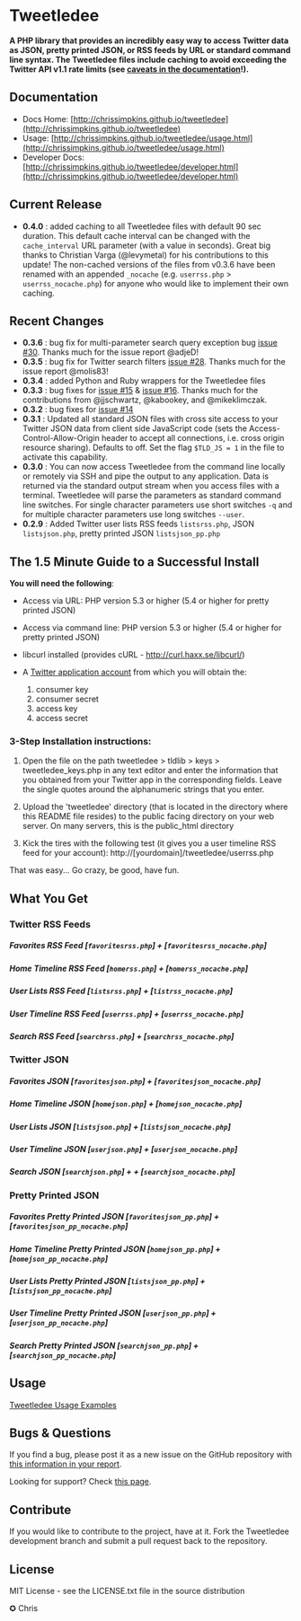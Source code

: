 Tweetledee
==========

**A PHP library that provides an incredibly easy way to access Twitter data as JSON, pretty printed JSON, or RSS feeds by URL or standard command line syntax.  The Tweetledee files include caching to avoid exceeding the Twitter API v1.1 rate limits (see [caveats in the documentation](http://chrissimpkins.github.io/tweetledee/caching.html)!).**

## Documentation
- Docs Home: [http://chrissimpkins.github.io/tweetledee](http://chrissimpkins.github.io/tweetledee)
- Usage: [http://chrissimpkins.github.io/tweetledee/usage.html](http://chrissimpkins.github.io/tweetledee/usage.html)
- Developer Docs: [http://chrissimpkins.github.io/tweetledee/developer.html](http://chrissimpkins.github.io/tweetledee/developer.html)

## Current Release
- <b>0.4.0</b> : added caching to all Tweetledee files with default 90 sec duration.  This default cache interval can be changed with the `cache_interval` URL parameter (with a value in seconds).  Great big thanks to Christian Varga (@levymetal) for his contributions to this update!  The non-cached versions of the files from v0.3.6 have been renamed with an appended `_nocache` (e.g. `userrss.php` > `userrss_nocache.php`) for anyone who would like to implement their own caching.

## Recent Changes
- <b>0.3.6</b> : bug fix for multi-parameter search query exception bug [issue #30](https://github.com/chrissimpkins/tweetledee/issues/30).  Thanks much for the issue report @adjeD!
- <b>0.3.5</b> : bug fix for Twitter search filters [issue #28](https://github.com/chrissimpkins/tweetledee/issues/28).  Thanks much for the issue report @molis83!
- <b>0.3.4</b> : added Python and Ruby wrappers for the Tweetledee files
- <b>0.3.3</b> : bug fixes for [issue #15](https://github.com/chrissimpkins/tweetledee/issues/15) & [issue #16](https://github.com/chrissimpkins/tweetledee/issues/16).  Thanks much for the contributions from @jjschwartz, @kabookey, and @mikeklimczak.
- <b>0.3.2</b> : bug fixes for [issue #14](https://github.com/chrissimpkins/tweetledee/issues/14)
- <b>0.3.1</b> : Updated all standard JSON files with cross site access to your Twitter JSON data from client side JavaScript code (sets the Access-Control-Allow-Origin header to accept all connections, i.e. cross origin resource sharing). Defaults to off.  Set the flag `$TLD_JS = 1` in the file to activate this capability.
- <b>0.3.0</b> : You can now access Tweetledee from the command line locally or remotely via SSH and pipe the output to any application.  Data is returned via the standard output stream when you access files with a terminal.  Tweetledee will parse the parameters as standard command line switches.  For single character parameters use short switches <code>-q</code> and for multiple character parameters use long switches <code>--user</code>.
- <b>0.2.9</b> : Added Twitter user lists RSS feeds <code>listsrss.php</code>, JSON <code>listsjson.php</code>, pretty printed JSON <code>listsjson_pp.php</code>

## The 1.5 Minute Guide to a Successful Install
**You will need the following**:
 - Access via URL: PHP version 5.3 or higher (5.4 or higher for pretty printed JSON)
 - Access via command line: PHP version 5.3 or higher (5.4 or higher for pretty printed JSON)
 - libcurl installed (provides cURL - http://curl.haxx.se/libcurl/)
 - A <a href="https://dev.twitter.com/apps/new">Twitter application account</a> from which you will obtain the:

	1) consumer key
	2) consumer secret
	3) access key
	4) access secret

### 3-Step Installation instructions:

1. Open the file on the path tweetledee > tldlib > keys > tweetledee_keys.php in any text editor and enter the information that you obtained from your Twitter app in the corresponding fields.  Leave the single quotes around the alphanumeric strings that you enter.

2. Upload the 'tweetledee' directory (that is located in the directory where this README file resides) to the public facing directory on your web server.  On many servers, this is the public_html directory

3. Kick the tires with the following test (it gives you a user timeline RSS feed for your account):
	http://[yourdomain]/tweetledee/userrss.php

That was easy... Go crazy, be good, have fun.

## What You Get
### Twitter RSS Feeds
##### Favorites RSS Feed [<code>favoritesrss.php</code>] + [<code>favoritesrss_nocache.php</code>]
##### Home Timeline RSS Feed [<code>homerss.php</code>] + [<code>homerss_nocache.php</code>]
##### User Lists RSS Feed [<code>listsrss.php</code>] + [<code>listrss_nocache.php</code>]
##### User Timeline RSS Feed [<code>userrss.php</code>] + [<code>userrss_nocache.php</code>]
##### Search RSS Feed [<code>searchrss.php</code>] + [<code>searchrss_nocache.php</code>]

### Twitter JSON
##### Favorites JSON [<code>favoritesjson.php</code>] + [<code>favoritesjson_nocache.php</code>]
##### Home Timeline JSON [<code>homejson.php</code>] + [<code>homejson_nocache.php</code>]
##### User Lists JSON [<code>listsjson.php</code>] + [<code>listsjson_nocache.php</code>]
##### User Timeline JSON [<code>userjson.php</code>] + [<code>userjson_nocache.php</code>]
##### Search JSON [<code>searchjson.php</code>] + + [<code>searchjson_nocache.php</code>]

### Pretty Printed JSON
##### Favorites Pretty Printed JSON [<code>favoritesjson_pp.php</code>] + [<code>favoritesjson_pp_nocache.php</code>]
##### Home Timeline Pretty Printed JSON [<code>homejson_pp.php</code>] + [<code>homejson_pp_nocache.php</code>]
##### User Lists Pretty Printed JSON [<code>listsjson_pp.php</code>] + [<code>listsjson_pp_nocache.php</code>]
##### User Timeline Pretty Printed JSON [<code>userjson_pp.php</code>] + [<code>userjson_pp_nocache.php</code>]
##### Search Pretty Printed JSON [<code>searchjson_pp.php</code>] + [<code>searchjson_pp_nocache.php</code>]

## Usage
<a href="http://chrissimpkins.github.io/tweetledee/usage.html">Tweetledee Usage Examples</a>

## Bugs & Questions
If you find a bug, please post it as a new issue on the GitHub repository with <a href="http://chrissimpkins.github.io/tweetledee/support.html#bug-reporting">this information in your report</a>.

Looking for support? Check <a href="http://chrissimpkins.github.io/tweetledee/support.html">this page</a>.


## Contribute
If you would like to contribute to the project, have at it.  Fork the Tweetledee development branch and submit a pull request back to the repository.

## License
MIT License - see the LICENSE.txt file in the source distribution

✪ Chris

